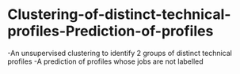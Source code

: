 # Clustering-of-distinct-technical-profiles-Prediction-of-profiles
-An unsupervised clustering to identify 2 groups of distinct technical profiles -A prediction of profiles whose jobs are not labelled
